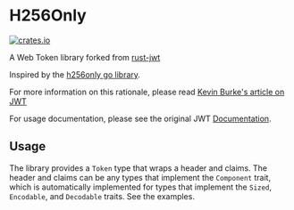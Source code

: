 # H256Only

[![crates.io](http://meritbadge.herokuapp.com/h256only)](https://crates.io/crates/h256only)

A Web Token library forked from [rust-jwt](https://github.com/mikkyang/rust-jwt)

Inspired by the [h256only go library](https://github.com/kevinburke/h256only).

For more information on this rationale, please read [Kevin Burke's article on
JWT](https://kev.inburke.com/kevin/things-to-use-instead-of-jwt/?github)

For usage documentation, please see the original JWT
[Documentation](http://mikkyang.github.io/rust-jwt/doc/jwt/index.html).

## Usage

The library provides a `Token` type that wraps a header and claims. The header
and claims can be any types that implement the `Component` trait, which is
automatically implemented for types that implement the `Sized`, `Encodable`,
and `Decodable` traits. See the examples.
